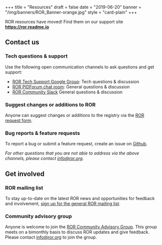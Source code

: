 +++
title = "Resources"
draft = false
date = "2019-06-20"
banner = "/img/banners/ROR_Banner-orange.jpg"
style = "card-plain"
+++

<div class="alert alert-dark" role="alert">
    ROR resources have moved! Find them on our support site <b><a href="https://ror.readme.io">https://ror.readme.io</a></b>
</div>

## Contact us

### Tech questions & support
Use the following open communication channels to ask questions and get support:

- [ROR Tech Support Google Group](https://groups.google.com/a/ror.org/g/ror-api-users): Tech questions & discussion
- [ROR PIDForum chat room](https://www.pidforum.org/c/ror-chat-room/16): General questions & discussion
- [ROR Community Slack](https://tinyurl.com/ror-slack) General questions & discussion

### Suggest changes or additions to ROR

Anyone can suggest changes or additions to the registry via the [ROR request form](https://docs.google.com/forms/d/e/1FAIpQLSdJYaMTCwS7muuTa-B_CnAtCSkKzt19lkirAKG4u7umH9Nosg/viewform).

### Bug reports & feature requests

To report a bug or submit a feature request, create an issue on [Github](https://github.com/ror-community/ror-api/issues).

_For other questions that you are not able to address via the above channels, please contact [info@ror.org](mailto:info@ror.org)._

## Get involved

### ROR mailing list

To stay up-to-date on the latest ROR news and opportunities for feedback and involvement, [sign up for the general ROR mailing list](http://eepurl.com/gjkT9H).

### Community advisory group

Anyone is welcome to join the [ROR Community Advisory Group](https://ror.org/supporters#ror-community-advisors). This group meets on a bimonthly basis to discuss ROR updates and give feedback. Please contact [info@ror.org](mailto:info@ror.org) to join the group.